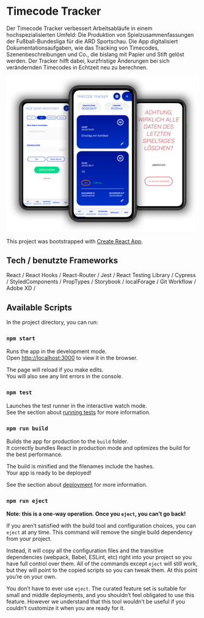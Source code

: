 # Timecode Tracker

Der Timecode Tracker verbessert Arbeitsabläufe in einem hochspezialisierten Umfeld: Die Produktion von Spielzusammenfassungen der Fußball-Bundesliga für die ARD Sportschau. Die App digitalisiert Dokumentationsaufgaben, wie das Tracking von Timecodes, Szenenbeschreibungen und Co., die bislang mit Papier und Stift gelöst werden. Der Tracker hilft dabei, kurzfristige Änderungen bei sich verändernden Timecodes in Echtzeit neu zu berechnen. 

![](docs/screens.png)

This project was bootstrapped with [Create React App](https://github.com/facebook/create-react-app).


## Tech / benutzte Frameworks

React / React Hooks / React-Router / Jest / React Testing Library / Cypress / StyledComponents / PropTypes / Storybook / localForage / Git Workflow / Adobe XD /

## Available Scripts

In the project directory, you can run:

### `npm start`

Runs the app in the development mode.<br />
Open [http://localhost:3000](http://localhost:3000) to view it in the browser.

The page will reload if you make edits.<br />
You will also see any lint errors in the console.

### `npm test`

Launches the test runner in the interactive watch mode.<br />
See the section about [running tests](https://facebook.github.io/create-react-app/docs/running-tests) for more information.

### `npm run build`

Builds the app for production to the `build` folder.<br />
It correctly bundles React in production mode and optimizes the build for the best performance.

The build is minified and the filenames include the hashes.<br />
Your app is ready to be deployed!

See the section about [deployment](https://facebook.github.io/create-react-app/docs/deployment) for more information.

### `npm run eject`

**Note: this is a one-way operation. Once you `eject`, you can’t go back!**

If you aren’t satisfied with the build tool and configuration choices, you can `eject` at any time. This command will remove the single build dependency from your project.

Instead, it will copy all the configuration files and the transitive dependencies (webpack, Babel, ESLint, etc) right into your project so you have full control over them. All of the commands except `eject` will still work, but they will point to the copied scripts so you can tweak them. At this point you’re on your own.

You don’t have to ever use `eject`. The curated feature set is suitable for small and middle deployments, and you shouldn’t feel obligated to use this feature. However we understand that this tool wouldn’t be useful if you couldn’t customize it when you are ready for it.
